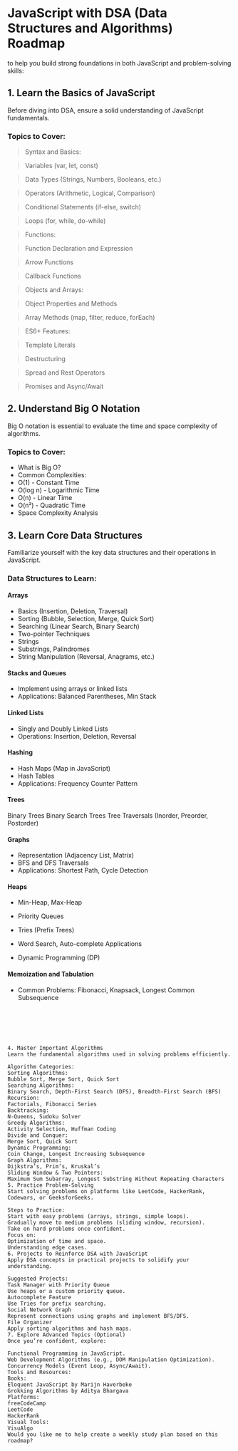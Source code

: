 # JavaScript with DSA (Data Structures and Algorithms) Roadmap

to help you build strong foundations in both JavaScript and problem-solving skills:

## 1. Learn the Basics of JavaScript

Before diving into DSA, ensure a solid understanding of JavaScript fundamentals.

### Topics to Cover:

> Syntax and Basics:

> Variables (var, let, const)

> Data Types (Strings, Numbers, Booleans, etc.)

> Operators (Arithmetic, Logical, Comparison)

> Conditional Statements (if-else, switch)

> Loops (for, while, do-while)

> Functions:

> Function Declaration and Expression

> Arrow Functions

> Callback Functions

> Objects and Arrays:

> Object Properties and Methods

> Array Methods (map, filter, reduce, forEach)

> ES6+ Features:

> Template Literals

> Destructuring

> Spread and Rest Operators

> Promises and Async/Await

## 2. Understand Big O Notation
Big O notation is essential to evaluate the time and space complexity of algorithms.

### Topics to Cover:

- What is Big O?
- Common Complexities:
- O(1) - Constant Time
- O(log n) - Logarithmic Time
- O(n) - Linear Time
- O(n²) - Quadratic Time
- Space Complexity Analysis

## 3. Learn Core Data Structures

Familiarize yourself with the key data structures and their operations in JavaScript.

### Data Structures to Learn:

#### Arrays

- Basics (Insertion, Deletion, Traversal)
- Sorting (Bubble, Selection, Merge, Quick Sort)
- Searching (Linear Search, Binary Search)
- Two-pointer Techniques
- Strings
- Substrings, Palindromes
- String Manipulation (Reversal, Anagrams, etc.)

#### Stacks and Queues

- Implement using arrays or linked lists
- Applications: Balanced Parentheses, Min Stack

#### Linked Lists

- Singly and Doubly Linked Lists
- Operations: Insertion, Deletion, Reversal

#### Hashing

- Hash Maps (Map in JavaScript)
- Hash Tables
- Applications: Frequency Counter Pattern

#### Trees

Binary Trees
Binary Search Trees
Tree Traversals (Inorder, Preorder, Postorder)

#### Graphs

- Representation (Adjacency List, Matrix)
- BFS and DFS Traversals
- Applications: Shortest Path, Cycle Detection

#### Heaps

- Min-Heap, Max-Heap
- Priority Queues
- Tries (Prefix Trees)

- Word Search, Auto-complete Applications
- Dynamic Programming (DP)

#### Memoization and Tabulation

- Common Problems: Fibonacci, Knapsack, Longest Common Subsequence


```






4. Master Important Algorithms
Learn the fundamental algorithms used in solving problems efficiently.

Algorithm Categories:
Sorting Algorithms:
Bubble Sort, Merge Sort, Quick Sort
Searching Algorithms:
Binary Search, Depth-First Search (DFS), Breadth-First Search (BFS)
Recursion:
Factorials, Fibonacci Series
Backtracking:
N-Queens, Sudoku Solver
Greedy Algorithms:
Activity Selection, Huffman Coding
Divide and Conquer:
Merge Sort, Quick Sort
Dynamic Programming:
Coin Change, Longest Increasing Subsequence
Graph Algorithms:
Dijkstra’s, Prim’s, Kruskal’s
Sliding Window & Two Pointers:
Maximum Sum Subarray, Longest Substring Without Repeating Characters
5. Practice Problem-Solving
Start solving problems on platforms like LeetCode, HackerRank, Codewars, or GeeksforGeeks.

Steps to Practice:
Start with easy problems (arrays, strings, simple loops).
Gradually move to medium problems (sliding window, recursion).
Take on hard problems once confident.
Focus on:
Optimization of time and space.
Understanding edge cases.
6. Projects to Reinforce DSA with JavaScript
Apply DSA concepts in practical projects to solidify your understanding.

Suggested Projects:
Task Manager with Priority Queue
Use heaps or a custom priority queue.
Autocomplete Feature
Use Tries for prefix searching.
Social Network Graph
Represent connections using graphs and implement BFS/DFS.
File Organizer
Apply sorting algorithms and hash maps.
7. Explore Advanced Topics (Optional)
Once you’re confident, explore:

Functional Programming in JavaScript.
Web Development Algorithms (e.g., DOM Manipulation Optimization).
Concurrency Models (Event Loop, Async/Await).
Tools and Resources:
Books:
Eloquent JavaScript by Marijn Haverbeke
Grokking Algorithms by Aditya Bhargava
Platforms:
freeCodeCamp
LeetCode
HackerRank
Visual Tools:
VisuAlgo
Would you like me to help create a weekly study plan based on this roadmap?
```
